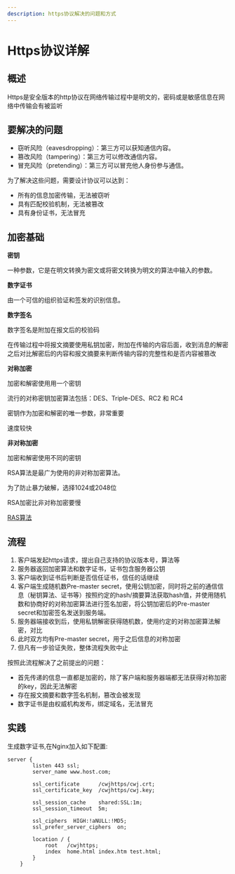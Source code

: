 ```yaml
---
description: https协议解决的问题和方式
---
```


# Https协议详解

## 概述

Https是安全版本的http协议在网络传输过程中是明文的，密码或是敏感信息在网络中传输会有被监听

## 要解决的问题

- 窃听风险（eavesdropping）：第三方可以获知通信内容。
- 篡改风险（tampering）：第三方可以修改通信内容。
- 冒充风险（pretending）：第三方可以冒充他人身份参与通信。

为了解决这些问题，需要设计协议可以达到：

- 所有的信息加密传输，无法被窃听
- 具有匹配校验机制，无法被篡改
- 具有身份证书，无法冒充

## 加密基础

**密钥**

一种参数，它是在明文转换为密文或将密文转换为明文的算法中输入的参数。

**数字证书**

由一个可信的组织验证和签发的识别信息。

**数字签名**

数字签名是附加在报文后的校验码

在传输过程中将报文摘要使用私钥加密，附加在传输的内容后面，收到消息的解密之后对比解密后的内容和报文摘要来判断传输内容的完整性和是否内容被篡改

**对称加密**

加密和解密使用用一个密钥

流行的对称密钥加密算法包括：DES、Triple-DES、RC2 和 RC4

密钥作为加密和解密的唯一参数，非常重要

速度较快

**非对称加密**

加密和解密使用不同的密钥

RSA算法是最广为使用的非对称加密算法。

为了防止暴力破解，选择1024或2048位

RSA加密比非对称加密要慢

[RAS算法](https://www.jianshu.com/p/fbb8bf7baa97)

## 流程

1. 客户端发起https请求，提出自己支持的协议版本号，算法等
2. 服务器返回加密算法和数字证书，证书包含服务器公钥
3. 客户端收到证书后判断是否信任证书，信任的话继续
4. 客户端生成随机数Pre-master secret，使用公钥加密，同时将之前的通信信息（秘钥算法、证书等）按照约定的hash/摘要算法获取hash值，并使用随机数和协商好的对称加密算法进行签名加密，将公钥加密后的Pre-master secret和加密签名发送到服务端。
5. 服务器端接收到后，使用私钥解密获得随机数，使用约定的对称加密算法解密，对比
6. 此时双方均有Pre-master secret，用于之后信息的对称加密
7. 但凡有一步验证失败，整体流程失败中止

按照此流程解决了之前提出的问题：

- 首先传递的信息一直都是加密的，除了客户端和服务器端都无法获得对称加密的key，因此无法解密
- 存在报文摘要和数字签名机制，篡改会被发现
- 数字证书是由权威机构发布，绑定域名，无法冒充

## 实践
生成数字证书,在Nginx加入如下配置:
```
server {
        listen 443 ssl;
        server_name www.host.com;

        ssl_certificate      /cwjhttps/cwj.crt;
        ssl_certificate_key  /cwjhttps/cwj.key;

        ssl_session_cache    shared:SSL:1m;
        ssl_session_timeout  5m;

        ssl_ciphers  HIGH:!aNULL:!MD5;
        ssl_prefer_server_ciphers  on;

        location / {
            root   /cwjhttps;
            index  home.html index.htm test.html;
        }
    }
```

